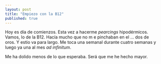 ```yaml
---
layout: post
title: "Empiezo con la B12"
published: true
---
```


Hoy es día de comienzos. Esta vez a hacerme _pearcings_ hipodérmicos. Vamos, lo de la B12. Hacía mucho que no m e pinchaban en el ... dos de oros. Y estio va para largo. Me toca una semanal durante cuatro semanas y luego ya una al mes _ad infinitum_.

Me ha dolido menos de lo que esperaba. Será que me he hecho mayor.
